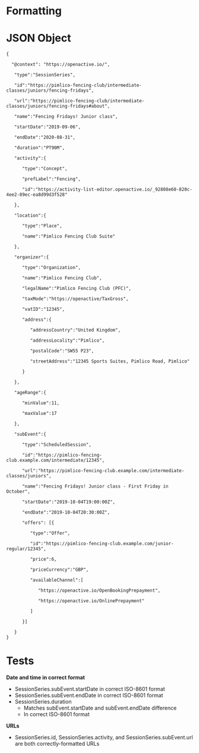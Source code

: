 

# Formatting


# JSON Object

```            
{

  "@context": "https://openactive.io/",

   "type":"SessionSeries",

   "id":"https://pimlico-fencing-club/intermediate-classes/juniors/fencing-fridays",

   "url":"https://pimlico-fencing-club/intermediate-classes/juniors/fencing-fridays#about",

   "name":"Fencing Fridays! Junior class",

   "startDate":"2019-09-06",

   "endDate":"2020-08-31",

   "duration":"PT90M",

   "activity":{

      "type":"Concept",

      "prefLabel":"Fencing",

      "id":"https://activity-list-editor.openactive.io/_92808e60-820c-4ee2-89ec-ea8d99d3f528"

   },

   "location":{

      "type":"Place",

      "name":"Pimlico Fencing Club Suite"

   },

   "organizer":{

      "type":"Organization",

      "name":"Pimlico Fencing Club",

      "legalName":"Pimlico Fencing Club (PFC)",

      "taxMode":"https://openactive/TaxGross",

      "vatID":"12345",

      "address":{

         "addressCountry":"United Kingdom",

         "addressLocality":"Pimlico",

         "postalCode":"SW55 P23",

         "streetAddress":"12345 Sports Suites, Pimlico Road, Pimlico"

      }

   },

   "ageRange":{

      "minValue":11,

      "maxValue":17

   },

   "subEvent":{

      "type":"ScheduledSession",

      "id":"https://pimlico-fencing-club.example.com/intermediate/12345",

      "url":"https://pimlico-fencing-club.example.com/intermediate-classes/juniors",

      "name":"Fencing Fridays! Junior class - First Friday in October",

      "startDate":"2019-10-04T19:00:00Z",

      "endDate":"2019-10-04T20:30:00Z",

      "offers": [{

         "type":"Offer",

         "id":"https://pimlico-fencing-club.example.com/junior-regular/12345",

         "price":6,

         "priceCurrency":"GBP",

         "availableChannel":[

            "https://openactive.io/OpenBookingPrepayment",

            "https://openactive.io/OnlinePrepayment"

         ]

      }]

   }
}
```

# Tests

**Date and time in correct format**

*   SessionSeries.subEvent.startDate in correct ISO-8601 format
*   SessionSeries.subEvent.endDate in correct ISO-8601 format
*   SessionSeries.duration
    *   Matches subEvent.startDate and subEvent.endDate difference
    *   In correct ISO-8601 format

**URLs**

*   SessionSeries.id, SessionSeries.activity, and SessionSeries.subEvent.url are both correctly-formatted URLs

